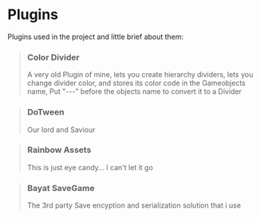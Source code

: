 # Plugins
 
 Plugins used in the project and little brief about them:

> ### Color Divider
> A very old Plugin of mine, lets you create hierarchy dividers,
> lets you change divider color,
> and stores its color code in the Gameobjects name,
>Put "---" before the objects name to convert it to a Divider 

> ### DoTween
> Our lord and Saviour

> ### Rainbow Assets
> This is just eye candy... I can't let it go

> ### Bayat SaveGame
> The 3rd party Save encyption and serialization solution that i use






